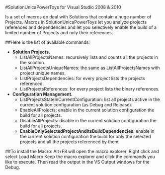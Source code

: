 #SolutionUnicaPowerToys for Visual Studio 2008 & 2010

Is a set of macros do deal with Solutions that contain a huge number of Projects.
Macros in SolutionUnicaPowerToys let you analyze projects references and dependencies
and let you selectively enable the build of a limited number of Projects and only their
references.

##Here is the list of available commands:
- **Solution Projects.**
  - ListAllProjectsNames:  recursively lists and counts all the projects in the solution.
  - ListAllProjectsUniqueNames:  the same as ListAllProjectsNames with project unique names.
  - ListProjectsDependencies:  for every project lists the projects referenced.
  - ListProjectsReferences:  for every project lists the binary references.
- **Configuration Management.**
  - ListProjectsStateInCurrentConfiguration:  list all projects active in the current solution configuration (as Debug and Release).
  - EnableAllProjects:  enable in the current solution configuration the build for all projects.
  - DisableAllProjects:  disable in the current solution configuration the build for all projects.
  - **EnableOnlySelectedProjectAndItsBuildDependencies**:  enable in the current solution configuration 
    the build for only the selected projects and all the projects referenced by them.
  

##To install the Macro:
Alt+F8 will open the macro explorer. Right click and select Load Macro Keep the macro explorer and click the commands you like to execute. 
Then read the output in the VS Output windows for the Debug.

